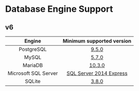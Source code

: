 # Database Engine Support

## v6

|        Engine        |                                 Minimum supported version                                 |
| :------------------: | :---------------------------------------------------------------------------------------: |
|      PostgreSQL      |                  [9.5.0](https://www.postgresql.org/docs/9.5/index.html)                  |
|        MySQL         |                     [5.7.0](https://dev.mysql.com/doc/refman/5.7/en/)                     |
|       MariaDB        |         [10.3.0](https://mariadb.com/kb/en/changes-improvements-in-mariadb-103/)          |
| Microsoft SQL Server | [SQL Server 2014 Express](https://www.microsoft.com/en-US/download/details.aspx?id=42299) |
|        SQLite        |                       [3.8.0](https://www.sqlite.org/version3.html)                       |
